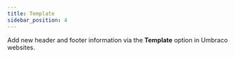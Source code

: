 ```yaml
---
title: Template
sidebar_position: 4
---
```


Add new header and footer information via the **Template** option in Umbraco websites.